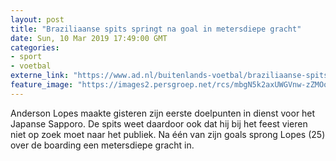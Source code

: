 ```yaml
---
layout: post
title: "Braziliaanse spits springt na goal in metersdiepe gracht"
date: Sun, 10 Mar 2019 17:49:00 GMT
categories: 
- sport 
- voetbal 
externe_link: "https://www.ad.nl/buitenlands-voetbal/braziliaanse-spits-springt-na-goal-in-metersdiepe-gracht~a55d6e94/"
feature_image: "https://images2.persgroep.net/rcs/mbgN5k2axUWGVnw-zZMOolFk_HU/diocontent/143170367/_fitwidth/400/?appId=21791a8992982cd8da851550a453bd7f&quality=0.7"
---
```


Anderson Lopes maakte gisteren zijn eerste doelpunten in dienst voor het Japanse Sapporo. De spits weet daardoor ook dat hij bij het feest vieren niet op zoek moet naar het publiek. Na één van zijn goals sprong Lopes (25) over de boarding een metersdiepe gracht in.
